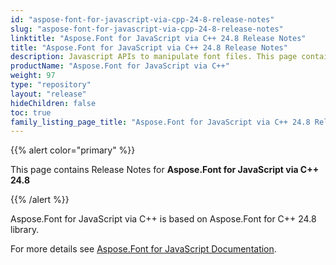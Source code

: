```yaml
---
id: "aspose-font-for-javascript-via-cpp-24-8-release-notes"
slug: "aspose-font-for-javascript-via-cpp-24-8-release-notes"
linktitle: "Aspose.Font for JavaScript via C++ 24.8 Release Notes"
title: "Aspose.Font for JavaScript via C++ 24.8 Release Notes"
description: Javascript APIs to manipulate font files. This page contains new Aspose.Font for JavaScript via C++ features, enhancement, and bug fixes in 2024, version 24.8.
productName: "Aspose.Font for JavaScript via C++"
weight: 97
type: "repository"
layout: "release"
hideChildren: false
toc: true
family_listing_page_title: "Aspose.Font for JavaScript via C++ 24.8 Release Notes"
---
```


{{% alert color="primary" %}}

This page contains Release Notes for **Aspose.Font for JavaScript via C++ 24.8**

{{% /alert %}}

Aspose.Font for JavaScript via C++ is based on Aspose.Font for C++ 24.8 library.

For more details see [Aspose.Font for JavaScript Documentation](https://docs.aspose.com/font/javascript-cpp/).

<!--## **Improvements and Changes**-->
